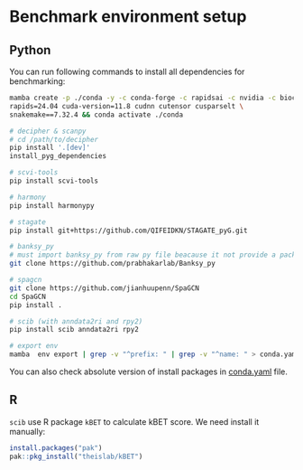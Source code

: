 # Benchmark environment setup

## Python
You can run following commands to install all dependencies for benchmarking:

```sh
mamba create -p ./conda -y -c conda-forge -c rapidsai -c nvidia -c bioconda python=3.11 \
rapids=24.04 cuda-version=11.8 cudnn cutensor cusparselt \
snakemake==7.32.4 && conda activate ./conda

# decipher & scanpy
# cd /path/to/decipher
pip install '.[dev]'
install_pyg_dependencies

# scvi-tools
pip install scvi-tools

# harmony
pip install harmonypy

# stagate
pip install git+https://github.com/QIFEIDKN/STAGATE_pyG.git

# banksy_py
# must import banksy_py from raw py file beacause it not provide a package
git clone https://github.com/prabhakarlab/Banksy_py

# spagcn
git clone https://github.com/jianhuupenn/SpaGCN
cd SpaGCN
pip install .

# scib (with anndata2ri and rpy2)
pip install scib anndata2ri rpy2

# export env
mamba  env export | grep -v "^prefix: " | grep -v "^name: " > conda.yaml
```

You can also check absolute version of install packages in [conda.yaml](./conda.yaml) file.

## R
`scib` use R package `kBET` to calculate kBET score. We need install it manually:

```R
install.packages("pak")
pak::pkg_install("theislab/kBET")
```
